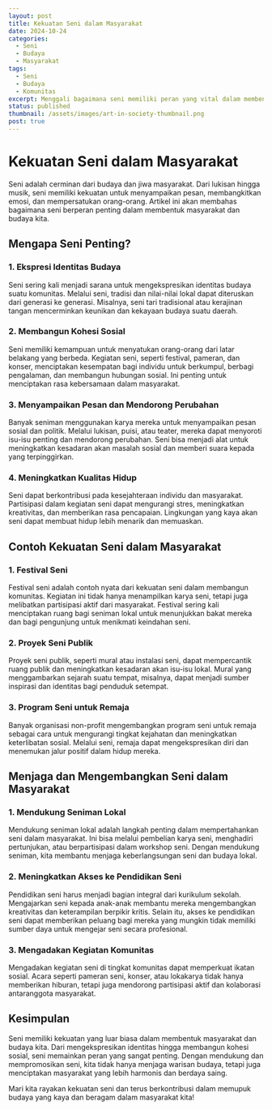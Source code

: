 ```yaml
---
layout: post
title: Kekuatan Seni dalam Masyarakat
date: 2024-10-24
categories:
  - Seni
  - Budaya
  - Masyarakat
tags:
  - Seni
  - Budaya
  - Komunitas
excerpt: Menggali bagaimana seni memiliki peran yang vital dalam membentuk identitas, budaya, dan kohesi sosial dalam masyarakat.
status: published
thumbnail: /assets/images/art-in-society-thumbnail.png
post: true
---
```


# Kekuatan Seni dalam Masyarakat

Seni adalah cerminan dari budaya dan jiwa masyarakat. Dari lukisan hingga musik, seni memiliki kekuatan untuk menyampaikan pesan, membangkitkan emosi, dan mempersatukan orang-orang. Artikel ini akan membahas bagaimana seni berperan penting dalam membentuk masyarakat dan budaya kita.

## Mengapa Seni Penting?

### 1. Ekspresi Identitas Budaya

Seni sering kali menjadi sarana untuk mengekspresikan identitas budaya suatu komunitas. Melalui seni, tradisi dan nilai-nilai lokal dapat diteruskan dari generasi ke generasi. Misalnya, seni tari tradisional atau kerajinan tangan mencerminkan keunikan dan kekayaan budaya suatu daerah.

### 2. Membangun Kohesi Sosial

Seni memiliki kemampuan untuk menyatukan orang-orang dari latar belakang yang berbeda. Kegiatan seni, seperti festival, pameran, dan konser, menciptakan kesempatan bagi individu untuk berkumpul, berbagi pengalaman, dan membangun hubungan sosial. Ini penting untuk menciptakan rasa kebersamaan dalam masyarakat.

### 3. Menyampaikan Pesan dan Mendorong Perubahan

Banyak seniman menggunakan karya mereka untuk menyampaikan pesan sosial dan politik. Melalui lukisan, puisi, atau teater, mereka dapat menyoroti isu-isu penting dan mendorong perubahan. Seni bisa menjadi alat untuk meningkatkan kesadaran akan masalah sosial dan memberi suara kepada yang terpinggirkan.

### 4. Meningkatkan Kualitas Hidup

Seni dapat berkontribusi pada kesejahteraan individu dan masyarakat. Partisipasi dalam kegiatan seni dapat mengurangi stres, meningkatkan kreativitas, dan memberikan rasa pencapaian. Lingkungan yang kaya akan seni dapat membuat hidup lebih menarik dan memuaskan.

## Contoh Kekuatan Seni dalam Masyarakat

### 1. Festival Seni

Festival seni adalah contoh nyata dari kekuatan seni dalam membangun komunitas. Kegiatan ini tidak hanya menampilkan karya seni, tetapi juga melibatkan partisipasi aktif dari masyarakat. Festival sering kali menciptakan ruang bagi seniman lokal untuk menunjukkan bakat mereka dan bagi pengunjung untuk menikmati keindahan seni.

### 2. Proyek Seni Publik

Proyek seni publik, seperti mural atau instalasi seni, dapat mempercantik ruang publik dan meningkatkan kesadaran akan isu-isu lokal. Mural yang menggambarkan sejarah suatu tempat, misalnya, dapat menjadi sumber inspirasi dan identitas bagi penduduk setempat.

### 3. Program Seni untuk Remaja

Banyak organisasi non-profit mengembangkan program seni untuk remaja sebagai cara untuk mengurangi tingkat kejahatan dan meningkatkan keterlibatan sosial. Melalui seni, remaja dapat mengekspresikan diri dan menemukan jalur positif dalam hidup mereka.

## Menjaga dan Mengembangkan Seni dalam Masyarakat

### 1. Mendukung Seniman Lokal

Mendukung seniman lokal adalah langkah penting dalam mempertahankan seni dalam masyarakat. Ini bisa melalui pembelian karya seni, menghadiri pertunjukan, atau berpartisipasi dalam workshop seni. Dengan mendukung seniman, kita membantu menjaga keberlangsungan seni dan budaya lokal.

### 2. Meningkatkan Akses ke Pendidikan Seni

Pendidikan seni harus menjadi bagian integral dari kurikulum sekolah. Mengajarkan seni kepada anak-anak membantu mereka mengembangkan kreativitas dan keterampilan berpikir kritis. Selain itu, akses ke pendidikan seni dapat memberikan peluang bagi mereka yang mungkin tidak memiliki sumber daya untuk mengejar seni secara profesional.

### 3. Mengadakan Kegiatan Komunitas

Mengadakan kegiatan seni di tingkat komunitas dapat memperkuat ikatan sosial. Acara seperti pameran seni, konser, atau lokakarya tidak hanya memberikan hiburan, tetapi juga mendorong partisipasi aktif dan kolaborasi antaranggota masyarakat.

## Kesimpulan

Seni memiliki kekuatan yang luar biasa dalam membentuk masyarakat dan budaya kita. Dari mengekspresikan identitas hingga membangun kohesi sosial, seni memainkan peran yang sangat penting. Dengan mendukung dan mempromosikan seni, kita tidak hanya menjaga warisan budaya, tetapi juga menciptakan masyarakat yang lebih harmonis dan berdaya saing.

Mari kita rayakan kekuatan seni dan terus berkontribusi dalam memupuk budaya yang kaya dan beragam dalam masyarakat kita!
